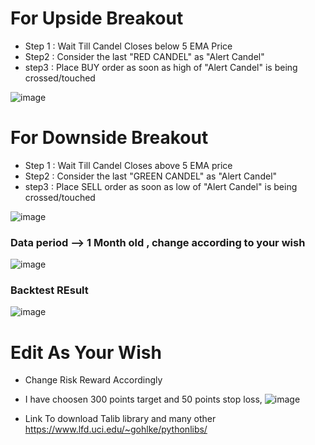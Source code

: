 
# For Upside Breakout
* Step 1 : Wait Till Candel Closes below 5 EMA Price
* Step2  : Consider the last "RED CANDEL"  as "Alert Candel"
* step3 : Place BUY order as soon as high of "Alert Candel" is being crossed/touched

![image](https://user-images.githubusercontent.com/34247973/213705051-f4d7cdae-c456-4028-99d7-fb44260504da.png)





# For Downside Breakout
* Step 1 : Wait Till  Candel Closes above 5 EMA price 
* Step2  : Consider the last  "GREEN CANDEL"  as "Alert Candel"
* step3 : Place SELL order as soon as low of "Alert Candel" is being crossed/touched

![image](https://user-images.githubusercontent.com/34247973/213705306-985b84c3-2f0a-42b6-a0d7-f1b389906c98.png)





### Data period --> 1 Month old , change according to  your wish
![image](https://user-images.githubusercontent.com/34247973/213708764-19a7bc5f-9396-4475-83ce-62c56721dfe2.png)



### Backtest REsult

![image](https://user-images.githubusercontent.com/34247973/213705428-68f2eff4-27a6-4fed-8166-61f8a06cad9d.png)


# Edit As Your Wish
 
* Change Risk Reward Accordingly
* I have choosen 300 points target and 50 points stop loss,
![image](https://user-images.githubusercontent.com/34247973/213706344-0f19c1fc-60e3-4977-bf6b-4d61a6f8f000.png)

* Link To download Talib library and many other
https://www.lfd.uci.edu/~gohlke/pythonlibs/











